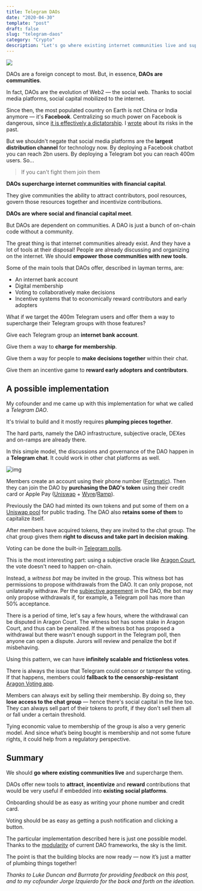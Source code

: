 ```yaml
---
title: Telegram DAOs
date: "2020-04-30"
template: "post"
draft: false
slug: "telegram-daos"
category: "Crypto"
description: "Let's go where existing internet communities live and supercharge them with crypto. Let's take DAOs to Telegram!"
---
```


![](/media/cells.jpg)

DAOs are a foreign concept to most. But, in essence, **DAOs are communities**.



In fact, DAOs are the evolution of Web2 — the social web. Thanks to social media platforms, social capital mobilized to the internet.



Since then, the most populated country on Earth is not China or India anymore — it's **Facebook**. Centralizing so much power on Facebook is dangerous, since [it is effectively a dictatorship](https://www.cnet.com/news/facebook-ceo-mark-zuckerberg-reportedly-overhauled-board-to-assert-more-control/). I [wrote](https://luisivan.net/posts/facebook-serving-fake-news-is-not-the-problem-we-should-look-at-88b9f51212dc) about its risks in the past.



But we shouldn't negate that social media platforms are the **largest distribution channel** for technology now. By deploying a Facebook chatbot you can reach 2bn users. By deploying a Telegram bot you can reach 400m users. So...



>  If you can't fight them join them



**DAOs supercharge internet communities with financial capital**.

They give communities the ability to attract contributors, pool resources, govern those resources together and incentivize contributions.

**DAOs are where social and financial capital meet**.



But DAOs are dependent on communities. A DAO is just a bunch of on-chain code without a community.



The great thing is that internet communities already exist. And they have a lot of tools at their disposal! People are already discussing and organizing on the internet. We should **empower those communities with new tools**.



Some of the main tools that DAOs offer, described in layman terms, are:

- An internet bank account
- Digital membership
- Voting to collaboratively make decisions
- Incentive systems that to economically reward contributors and early adopters



What if we target the 400m Telegram users and offer them a way to supercharge their Telegram groups with those features?



Give each Telegram group an **internet bank account**.

Give them a way to **charge for membership**.

Give them a way for people to **make decisions together** within their chat.

Give them an incentive game to **reward early adopters and contributors**.



## A possible implementation



My cofounder and me came up with this implementation for what we called a *Telegram DAO*.



It's trivial to build and it mostly requires **plumping pieces together**.

The hard parts, namely the DAO infrastructure, subjective oracle, DEXes and on-ramps are already there.



In this simple model, the discussions and governance of the DAO happen in a **Telegram chat**. It could work in other chat platforms as well.

![img](https://lh3.googleusercontent.com/QJ7Smqh8gZRgKI0fVAkj2Yuo-vp2aAGUXmudlzLxHg1UMRTeRaITFplCh29mSxUFdQUZqgD6XwB2MN008LoBMI0AWIbLvuNQpWnut4Er7SNDs-qzCmw9V3OTXXVpYq7ueHP0w6O0)

Members create an account using their phone number ([Fortmatic](https://fortmatic.com/)). Then they can join the DAO by **purchasing the DAO's token** using their credit card or Apple Pay ([Uniswap](http://uniswap.exchange/) + [Wyre](https://www.sendwyre.com/)/[Ramp](http://ramp.network/)).



Previously the DAO had minted its own tokens and put some of them on a [Uniswap pool](https://defiprime.com/uniswap-liquidity-pools) for public trading. The DAO also **retains some of them** to capitalize itself.



After members have acquired tokens, they are invited to the chat group. The chat group gives them **right to discuss and take part in decision making**.



Voting can be done the built-in [Telegram polls](https://telegram.org/blog/polls-2-0-vmq).

This is the most interesting part: using a subjective oracle like [Aragon Court](https://aragon.org/aragon-court/), the vote doesn't need to happen on-chain.

Instead, a *witness bot* may be invited in the group. This witness bot has permissions to propose withdrawals from the DAO. It can only propose, not unilaterally withdraw. Per the [subjective agreement](https://blog.aragon.one/aragon-agreements/) in the DAO, the bot may only propose withdrawals if, for example, a Telegram poll has more than 50% acceptance.

There is a period of time, let's say a few hours, where the withdrawal can be disputed in Aragon Court. The witness bot has some stake in Aragon Court, and thus can be penalized. If the witness bot has proposed a withdrawal but there wasn't enough support in the Telegram poll, then anyone can open a dispute. Jurors will review and penalize the bot if misbehaving.

Using this pattern, we can have **infinitely scalable and frictionless votes**.

There is always the issue that Telegram could censor or tamper the voting. If that happens, members could **fallback to the censorship-resistant** [Aragon Voting app](https://help.aragon.org/article/19-voting).



Members can always exit by selling their membership. By doing so, they **lose access to the chat group** — hence there's social capital in the line too. They can always sell part of their tokens to profit, if they don't sell them all or fall under a certain threshold.



Tying economic value to membership of the group is also a very generic model. And since what’s being bought is membership and not some future rights, it could help from a regulatory perspective.



## Summary

We should **go where existing communities live** and supercharge them.

DAOs offer new tools to **attract**, **incentivize** and **reward** contributions that would be very useful if embedded into **existing social platforms**.



Onboarding should be as easy as writing your phone number and credit card.

Voting should be as easy as getting a push notification and clicking a button.



The particular implementation described here is just one possible model. Thanks to the [modularity](http://hack.aragon.org/) of current DAO frameworks, the sky is the limit.



The point is that the building blocks are now ready — now it’s just a matter of plumbing things together!



*Thanks to Luke Duncan and Burrrata for providing feedback on this post, and to my cofounder Jorge Izquierdo for the back and forth on the ideation.*
